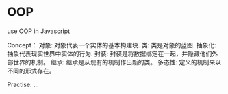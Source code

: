 # OOP
use OOP in Javascript

Concept：
  对象: 对象代表一个实体的基本构建块.
  类: 类是对象的蓝图.
  抽象化: 抽象代表现实世界中实体的行为.
  封装: 封装是将数据绑定在一起，并隐藏他们外部世界的机制。
  继承: 继承是从现有的机制作出新的类。
  多态性: 定义的机制来以不同的形式存在。
  
Practise:
  ...
